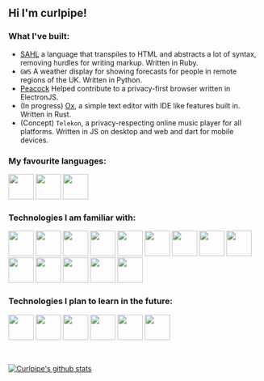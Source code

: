 ## Hi I'm curlpipe!

### What I've built:

 - [SAHL](https://github.com/curlpipe/sahl) a language that transpiles to HTML and abstracts a lot of syntax, removing hurdles for writing markup. Written in Ruby.
 - `GWS` A weather display for showing forecasts for people in remote regions of the UK. Written in Python.
 - [Peacock](https://github.com/peacockweb/peacock) Helped contribute to a privacy-first browser written in ElectronJS.
 - (In progress) [Ox](https://github.com/curlpipe/ox), a simple text editor with IDE like features built in. Written in Rust.
 - (Concept) `Telekon`, a privacy-respecting online music player for all platforms. Written in JS on desktop and web and dart for mobile devices.

### My favourite languages:

<div>

 [<img src="https://cnet1.cbsistatic.com/img/2013/04/02/3ded8fcf-fdb6-11e2-8c7c-d4ae52e62bcc/rust.png" width="50px" />][rust]
 [<img src="https://bgasparotto.com/wp-content/uploads/2016/03/ruby-logo.png" width="50px" />][ruby]
 [<img src="https://ih1.redbubble.net/image.316760221.5828/flat,800x800,075,f.jpg" width="50px" />][js]

</div>

### Technologies I am familiar with:

<div>

 [<img src="https://cnet1.cbsistatic.com/img/2013/04/02/3ded8fcf-fdb6-11e2-8c7c-d4ae52e62bcc/rust.png" width="50px" />][rust]
 [<img src="https://cdn0.iconfinder.com/data/icons/social-flat-rounded-rects/512/html5-512.png" width="50px" />][html]
 [<img src="https://cdn2.iconfinder.com/data/icons/social-icon-3/512/social_style_3_css3-512.png" width="50px" />][css]
 [<img src="https://ih1.redbubble.net/image.316760221.5828/flat,800x800,075,f.jpg" width="50px" />][js]
 [<img src="https://bgasparotto.com/wp-content/uploads/2016/03/ruby-logo.png" width="50px" />][ruby]
 [<img src="http://pngimg.com/uploads/letter_c/letter_c_PNG22.png" width="50px" />][c]
 [<img src="https://insidehpc.com/wp-content/uploads/2016/01/Python-logo-notext.svg_.png" width="50px" />][python]
 [<img src="https://crystal-lang.org/images/icon.png" width="50px" />][crystal]
 [<img src="https://upload.wikimedia.org/wikipedia/commons/1/1b/Nim-logo.png" width="50px" />][nim]
 [<img src="https://upload.wikimedia.org/wikipedia/commons/thumb/7/7e/Dart-logo.png/768px-Dart-logo.png" width="50px" />][dart]
 [<img src="https://dominicm.com/wp-content/uploads/2015/11/arch-linux.png" width="50px" />][arch]
 [<img src="https://pbs.twimg.com/profile_images/1145449163/logo.png" width="50px" />][i3wm]
 [<img src="https://upload.wikimedia.org/wikipedia/commons/thumb/9/9f/Vimlogo.svg/1200px-Vimlogo.svg.png" width="50px" />][vim]
 [<img src="https://blog.novatec-gmbh.de/wp-content/uploads/2013/07/logo-git.png" width="50px" />][git]

</div>

### Technologies I plan to learn in the future:

<div>

 [<img src="https://chrisconlan.com/wp-content/uploads/2018/06/haskell_logo_2.png" width="50px" />][haskell]
 [<img src="https://upload.wikimedia.org/wikipedia/commons/thumb/1/17/GraphQL_Logo.svg/1200px-GraphQL_Logo.svg.png" width="50px" />][graphql]
 [<img src="https://start.jcolemorrison.com/content/images/2017/01/docker-logo.png" width="50px" />][docker]
 [<img src="https://cdn4.iconfinder.com/data/icons/logos-3/600/React.js_logo-512.png" width="50px" />][react]
 [<img src="https://codingthesmartway.com/wp-content/uploads/2019/12/logo_svelte.png" width="50px" />][svelte]
 [<img src="https://seeklogo.com/images/T/typescript-logo-B29A3F462D-seeklogo.com.png" width="50px" />][ts]

</div>

<br>

[![Curlpipe's github stats](https://github-readme-stats.vercel.app/api?username=curlpipe&show_icons=true&theme=dracula&count_private=true)](https://github.com/anuraghazra/github-readme-stats)

[rust]: https://rust-lang.org
[ruby]: http://ruby-lang.org/en
[js]: https://developer.mozilla.org/en-US/docs/Web/JavaScript
[ts]: https://www.typescriptlang.org/
[python]: https://python.org
[vim]: http://www.vim.org
[arch]: https://archlinux.org
[i3wm]: https://i3wm.org
[git]: https://git-scm.org
[react]: https://reactjs.org
[svelte]: http://sveltejs.com
[haskell]: https://haskell.org/
[docker]: https://docker.com
[graphql]: https://graphql.org
[crystal]: https://crystal-lang.org
[nim]: https://nim-lang.org
[c]: https://gcc.gnu.org/
[html]: https://developer.mozilla.org/en-US/docs/Web/HTML
[css]: https://developer.mozilla.org/en-US/docs/Web/CSS
[dart]: https://dart.dev
